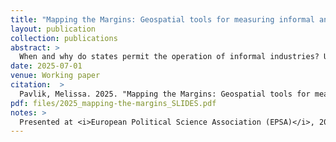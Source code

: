 ```yaml
---
title: "Mapping the Margins: Geospatial tools for measuring informal and illicit economies"
layout: publication
collection: publications
abstract: > 
  When and why do states permit the operation of informal industries? Understanding the politics of informality - its causes, effects, and responses to policy levers - is a rapidly expanding and theoretically rich area of study across disciplines in the social sciences. Of primary concern to all strains of this research question is the issue of measurement: how do we study something that is inherently in the shadows? How can we measure informal industries? The goal of this paper is threefold: First, to synthesizes the existing literature discussing the disadvantages (including ethical) and the advantages to measuring informal industries with geospatial data. Next, I introduce a concept-to-measure approach to constructing spatially and temporally disaggregated datasets indicating the existence of -- and enforcement against - informal industries using publicly available data and AI processing models underutilized in current political science research. I end with the construction of panel datasets measuring two types of illicit industries across Nigeria, Africa's largest country: illicit mining and informal road transport; as well as an R package intended to extend the dataset to other cases. I conclude with some analysis of these datasets, which suggests that the timing of informal industry enforcement at the subnational level depends on the nature of local political networks.
date: 2025-07-01
venue: Working paper
citation:  > 
  Pavlik, Melissa. 2025. "Mapping the Margins: Geospatial tools for measuring informal and illicit economies." <i>Working paper</i>.
pdf: files/2025_mapping-the-margins_SLIDES.pdf
notes: >
  Presented at <i>European Political Science Association (EPSA)</i>, 2025. Draft available upon request. 
---
```

